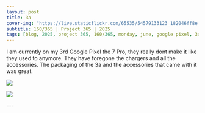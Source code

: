 ```yaml
---
layout: post
title: 3a
cover-img: "https://live.staticflickr.com/65535/54579133123_182046ff8e_h.jpg"
subtitle: 160/365 | Project 365 | 2025
tags: [blog, 2025, project 365, 160/365, monday, june, google pixel, 3a]
---
```

<style>
  .intro-header.big-img {
    background-position:center; 
  }
</style>
I am currently on my 3rd Google Pixel the 7 Pro, they really dont make it like they used to anymore. They have foregone the chargers and all the accessories. The packaging of the 3a and the accessories that came with it was great.
<p class="post-img-wrap">
  <img src="https://live.staticflickr.com/65535/54579133123_182046ff8e_h.jpg">
</p>
<p class="post-img-wrap">
  <img src="https://live.staticflickr.com/65535/54579139523_402750ec2b_h.jpg">
</p>
---

